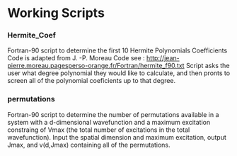 # Working Scripts

### Hermite_Coef
Fortran-90 script to determine the first 10 Hermite Polynomials Coefficients 
Code is adapted from J. -P. Moreau Code see : http://jean-pierre.moreau.pagesperso-orange.fr/Fortran/hermite_f90.txt
Script asks the user what degree polynomial they would like to calculate, and then pronts to screen all of the polynomial coeficients up to that degree. 

### permutations
Fortran-90 script to determine the number of permutations available in a system with a d-dimensional wavefunction and a maximum excitation constraing of Vmax (the total number of excitations in the total wavefunction). 
Input the spatial dimension and maximum excitation, output Jmax, and v(d,Jmax) containing all of the permutations. 

### 
